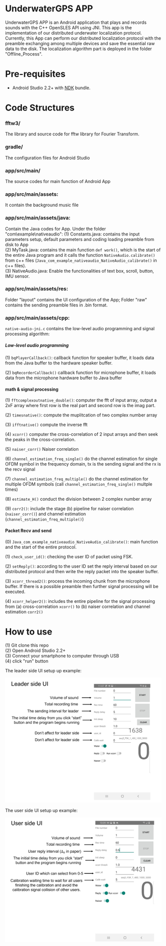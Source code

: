 UnderwaterGPS APP
============
UnderwaterGPS APP is an Android application that plays and records sounds with the C++ OpenSLES API using JNI. This app is the implementation of our distributed underwater localization protocol. Currently, this App can perform our distributed localization protocol with the preamble exchanging among multiple devices and save the essential raw data to the disk. The localization algorithm part is deployed in the folder "Offline_Process".

# Pre-requisites

- Android Studio 2.2+ with [NDK](https://developer.android.com/ndk/) bundle.


# Code Structures
 ### fftw3/
 The library and source code for fftw library for Fourier Transform.

### gradle/
The configuration files for Android Studio

### app/src/main/
The source codes for main function of Android App 
### app/src/main/assets: 
It contain the background music file

### app/src/main/assets/java: 
Contain the Java codes for App. Under the folder "com\example\nativeaudio":
(1) Constants.java: contains the input parameters setup, default parameters and coding loading preamble from disk to App <br>
(2) MyTask.java: contains the main function `def work()`, which is the start of the entire Java program and it calls the function `NativeAudio.calibrate()` from c++ files (`Java_com_example_nativeaudio_NativeAudio_calibrate()` in c++ files).<br>
(3) NativeAudio.java: Enable the functionalities of text box, scroll, button, IMU sensor. <br>

### app/src/main/assets/res: 
Folder "layout" contains the UI configuration of the App; Folder "raw" contains the sending preamble files in .bin format.<br>

### app/src/main/assets/cpp: 
`native-audio-jni.c` contains the low-level audio programming and signal processing algorithm: 

##### Low-level audio programming
(1) `bqPlayerCallback()`: callback function for speaker buffer, it loads data from the Java buffer to the hardware speaker buffer.<br>

(2) `bqRecorderCallback()` callback function for microphone buffer, it loads data from the microphone hardware buffer to Java buffer<br>

#### math & signal processing
(1) `fftcomplexoutnative_double()`: computer the fft of input array, output a 2xF array where first row is the real part and second row is the imag part.<br>

(2) `timesnative()`: compute the muplitcation of two complex number array <br>

(3) `ifftnative()` compute the inverse fft <br>

(4) `xcorr()` computer the cross-correlation of 2 input arrays and then seek the peaks in the cross-correlation.<br>

(5) `naiser_corr()` Naiser correlation<br>

(6) `channel_estimation_freq_single()` do the channel estimation for single OFDM symbol in the frequency domain, tx is the sending signal and the rx is the recv signal <br>

(7) `channel_estimation_freq_multiple()` do the channel estimation for multiple OFDM symbols (call `channel_estimation_freq_single()` multple times)<br>

(8) `estimate_H()` conduct the division between 2 complex number array<br>

(9) `corr2()`: include the stage (b) pipeline for naiser correlation (`naiser_corr()`) and channel estimation (`channel_estimation_freq_multiple()`)<br>

#### Packet Recv and send
(0) `Java_com_example_nativeaudio_NativeAudio_calibrate()`: main function and the start of the entire protocol.<br>

(1) `check_user_id()`: checking the user ID of packet using FSK.<br>

(2) `setReply()`: according to the user ID set the reply interval based on our distributed protocol and then write the reply packet into the speaker buffer.<br>

(3) `xcorr_thread2()`: process the incoming chunk from the microphone buffer. If there is a possible preamble then further signal processing will be executed. <br>

(4) `xcorr_helper2()`: includes the entire pipeline for the signal processing from (a) cross-correlation `xcorr()` to (b) naiser correlation and channel estimation `corr2()`<br>



# How to use 
(1) Git clone this repo <br>
(2) Open Android Studio 2.2+ <br>
(3) Connect your smartphone to computer through USB <br>
(4) click "run" button <br>

The leader side UI setup up example:
<p align="center">
<img src="Leader_UI.png" width="700">
</p>

The user side UI setup up example:
<p align="center">
<img src="User_UI.png" width="700">
</p>

